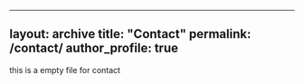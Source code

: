 
---
layout: archive
title: "Contact"
permalink: /contact/
author_profile: true
---

this is a empty file for contact 
